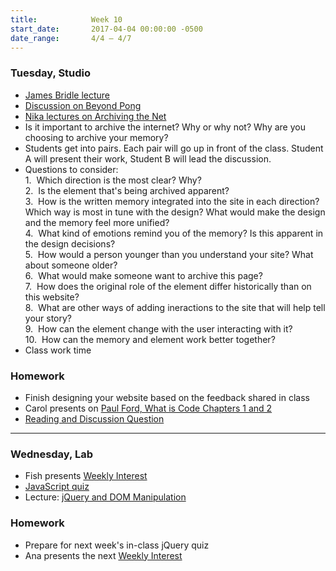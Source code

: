 ```yaml
---
title:            Week 10
start_date:       2017-04-04 00:00:00 -0500
date_range:       4/4 – 4/7
---
```


### Tuesday, Studio
- [James Bridle lecture](https://vimeo.com/59465275)
- [Discussion on Beyond Pong](https://docs.google.com/document/d/10XtqjPo70QrtqiZfib_I6nltmQDmJZQ9BKBwGwN9Bnw/edit?usp=sharing)
- [Nika lectures on Archiving the Net](../assets/lectures/lecture7.pdf)
- Is it important to archive the internet? Why or why not? Why are you choosing to archive your memory?
- Students get into pairs. Each pair will go up in front of the class. Student A will present their work, Student B will lead the discussion.
- Questions to consider:<br>
   1.&nbsp;&nbsp;Which direction is the most clear? Why?<br/>
   2.&nbsp;&nbsp;Is the element that's being archived apparent?<br/>
   3.&nbsp;&nbsp;How is the written memory integrated into the site in each direction? Which way is most in tune with the design? What would make the design and the memory feel more unified?<br/>
   4.&nbsp;&nbsp;What kind of emotions remind you of the memory? Is this apparent in the design decisions?<br/>
   5.&nbsp;&nbsp;How would a person younger than you understand your site? What about someone older?<br/>
   6.&nbsp;&nbsp;What would make someone want to archive this page?<br/>
   7.&nbsp;&nbsp;How does the original role of the element differ historically than on this website?<br/>
   8.&nbsp;&nbsp;What are other ways of adding ineractions to the site that will help tell your story?<br/>
   9.&nbsp;&nbsp;How can the element change with the user interacting with it?<br/>
   10.&nbsp;&nbsp;How can the memory and element work better together?<br/>
- Class work time



### Homework

- Finish designing your website based on the feedback shared in class
- Carol presents on [Paul Ford, What is Code Chapters 1 and 2](https://www.bloomberg.com/graphics/2015-paul-ford-what-is-code/)
- [Reading and Discussion Question](https://docs.google.com/document/d/1jBOWuuT8cvOZWZOuZhoyy5Sww0KESxEIzbnDP5K5C1M/edit?usp=sharing)

---

### Wednesday, Lab

- Fish presents [Weekly Interest](/projects/weekly_interest)
- [JavaScript quiz](/lectures/lab/javascript-quiz)
- Lecture: [jQuery and DOM Manipulation](/lectures/lab/jquery-and-dom-manipulation)

### Homework

- Prepare for next week's in-class jQuery quiz
- Ana presents the next [Weekly Interest](/projects/weekly_interest)

